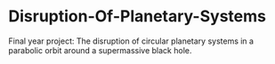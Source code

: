 # Disruption-Of-Planetary-Systems
Final year project: The disruption of circular planetary systems in a parabolic orbit around a supermassive black hole.
